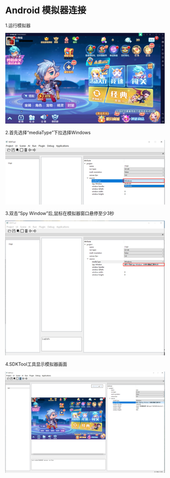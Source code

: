 # Android 模拟器连接

1.运行模拟器

![img](../img/Windows/ys.png)

2.首先选择“mediaType”下拉选择Windows

![img](../img/Windows/1.png)

3.双击“Spy Window”后,鼠标在模拟器窗口悬停至少3秒

![img](../img/Windows/yz.png)

4.SDKTool工具显示模拟器画面

![img](../img/Windows/yy.png)